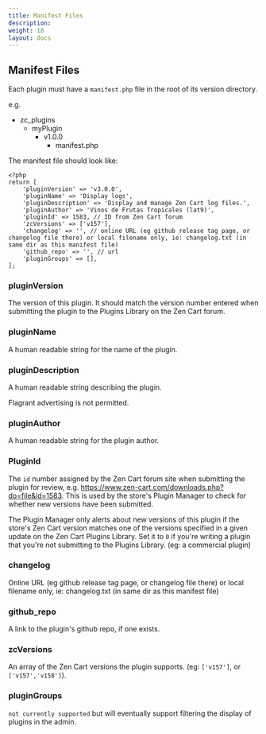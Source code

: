 ```yaml
---
title: Manifest Files
description:  
weight: 10
layout: docs
---
```


## Manifest Files

Each plugin must have a `manifest.php` file in the root of its version directory.

e.g. 

  - zc_plugins
    - myPlugin
      -  v1.0.0
         - manifest.php
      
      

The  manifest file should look like:

```
<?php
return [
    'pluginVersion' => 'v3.0.0',
    'pluginName' => 'Display logs',
    'pluginDescription' => 'Display and manage Zen Cart log files.',
    'pluginAuthor' => 'Vinos de Frutas Tropicales (lat9)',
    'pluginId' => 1583, // ID from Zen Cart forum
    'zcVersions' => ['v157'],
    'changelog' => '', // online URL (eg github release tag page, or changelog file there) or local filename only, ie: changelog.txt (in same dir as this manifest file)
    'github_repo' => '', // url
    'pluginGroups' => [],
];
```

### pluginVersion

The version of this plugin. It should match the version number entered when submitting the plugin to the Plugins Library on the Zen Cart forum.

### pluginName

A human readable string for the name of the plugin.

### pluginDescription

A human readable string describing the plugin.

Flagrant advertising is not permitted.

### pluginAuthor

A human readable string for the plugin author.

### PluginId

The `id` number assigned by the Zen Cart forum site when submitting the plugin for review, e.g. https://www.zen-cart.com/downloads.php?do=file&id=1583. This is used by the store's Plugin Manager to check for whether new versions have been submitted.

The Plugin Manager only alerts about new versions of this plugin if the store's Zen Cart version matches one of the versions specified in a given update on the Zen Cart Plugins Library.  Set it to `0` if you're writing a plugin that you're not submitting to the Plugins Library. (eg: a commercial plugin)

### changelog

Online URL (eg github release tag page, or changelog file there) or local filename only, ie: changelog.txt (in same dir as this manifest file)

### github_repo

A link to the plugin's github repo, if one exists.

### zcVersions

An array of the Zen Cart versions the plugin supports. (eg: `['v157']`, or `['v157','v158']`).

### pluginGroups

`not currently supported` but will eventually support filtering the display of plugins in the admin.
